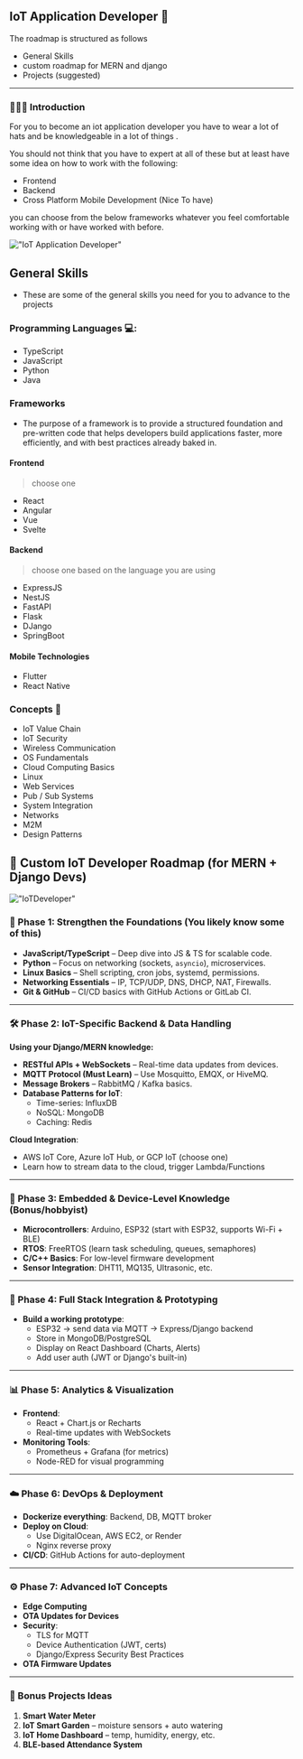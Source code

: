 ## IoT Application Developer 🛜
The roadmap is structured as follows
- General Skills
- custom roadmap for MERN and django
- Projects (suggested)

---

### 🤹🏿‍♂️ Introduction
For you to become an iot application developer you have to wear a lot of hats and be knowledgeable in a lot of things .

You should not think that you have to expert at all of these but at least have some idea on how to work with the following:
- Frontend
- Backend
- Cross Platform Mobile Development (Nice To have)

you can choose from the below frameworks whatever you feel comfortable working with or have worked with before.

!["IoT Application Developer"](./App-Software.jpeg)

## General Skills
- These are some of the general skills you need for you to advance to  the projects

### Programming Languages 💻:

- TypeScript
- JavaScript
- Python
- Java

### Frameworks
- The purpose of a framework is to provide a structured foundation and pre-written code that helps developers build applications faster, more efficiently, and with best practices already baked in.

#### Frontend
> choose one

- React
- Angular
- Vue
- Svelte

#### Backend
> choose one based on the language you are using

- ExpressJS
- NestJS
- FastAPI
- Flask
- DJango
- SpringBoot

#### Mobile Technologies

- Flutter
- React Native

### Concepts 🧠

- IoT Value Chain
- IoT Security
- Wireless Communication
- OS Fundamentals
- Cloud Computing Basics
- Linux
- Web Services
- Pub / Sub Systems
- System Integration
- Networks
- M2M
- Design Patterns



## 🧭 Custom IoT Developer Roadmap (for MERN + Django Devs)
!["IoTDeveloper"](./IoT-dev.png)

### 🧱 Phase 1: Strengthen the Foundations (You likely know some of this)

- **JavaScript/TypeScript** – Deep dive into JS & TS for scalable code.
- **Python** – Focus on networking (sockets, `asyncio`), microservices.
- **Linux Basics** – Shell scripting, cron jobs, systemd, permissions.
- **Networking Essentials** – IP, TCP/UDP, DNS, DHCP, NAT, Firewalls.
- **Git & GitHub** – CI/CD basics with GitHub Actions or GitLab CI.

---

### 🛠️ Phase 2: IoT-Specific Backend & Data Handling

**Using your Django/MERN knowledge:**

- **RESTful APIs + WebSockets** – Real-time data updates from devices.
- **MQTT Protocol (Must Learn)** – Use Mosquitto, EMQX, or HiveMQ.
- **Message Brokers** – RabbitMQ / Kafka basics.
- **Database Patterns for IoT**:
  - Time-series: InfluxDB
  - NoSQL: MongoDB
  - Caching: Redis

**Cloud Integration**:
- AWS IoT Core, Azure IoT Hub, or GCP IoT (choose one)
- Learn how to stream data to the cloud, trigger Lambda/Functions

---

### 📡 Phase 3: Embedded & Device-Level Knowledge (Bonus/hobbyist)

- **Microcontrollers**: Arduino, ESP32 (start with ESP32, supports Wi-Fi + BLE)
- **RTOS**: FreeRTOS (learn task scheduling, queues, semaphores)
- **C/C++ Basics**: For low-level firmware development
- **Sensor Integration**: DHT11, MQ135, Ultrasonic, etc.

---

### 🔧 Phase 4: Full Stack Integration & Prototyping

- **Build a working prototype**:
  - ESP32 → send data via MQTT → Express/Django backend
  - Store in MongoDB/PostgreSQL
  - Display on React Dashboard (Charts, Alerts)
  - Add user auth (JWT or Django's built-in)

---

### 📊 Phase 5: Analytics & Visualization

- **Frontend**:
  - React + Chart.js or Recharts
  - Real-time updates with WebSockets
- **Monitoring Tools**:
  - Prometheus + Grafana (for metrics)
  - Node-RED for visual programming

---

### ☁️ Phase 6: DevOps & Deployment

- **Dockerize everything**: Backend, DB, MQTT broker
- **Deploy on Cloud**:
  - Use DigitalOcean, AWS EC2, or Render
  - Nginx reverse proxy
- **CI/CD**: GitHub Actions for auto-deployment

---

### ⚙️ Phase 7: Advanced IoT Concepts

- **Edge Computing**
- **OTA Updates for Devices**
- **Security**:
  - TLS for MQTT
  - Device Authentication (JWT, certs)
  - Django/Express Security Best Practices
- **OTA Firmware Updates**

---

### 🚀 Bonus Projects Ideas

1. **Smart Water Meter**
2. **IoT Smart Garden** – moisture sensors + auto watering
3. **IoT Home Dashboard** – temp, humidity, energy, etc.
4. **BLE-based Attendance System**

